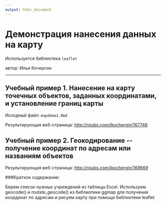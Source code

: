 ```yaml
---
output: html_document
---
```

# Демонстрация нанесения данных на карту

Используется библиотека `leaflet`

автор: Илья Кочергин

___

## Учебный пример 1. Нанесение на карту точечных объектов, заданных координатами, и установление границ карты 

Исходный файл:  `mapdemo1.Rmd`

Результирующая веб-страница:
<http://rpubs.com/ikochergin/167748>


## Учебный пример 2. Геокодирование -- получение координат по адресам или названиям объектов

Результирующая веб-страница:
<http://rpubs.com/ikochergin/169669>

###Краткое содержание:

Берем список нужных учреждений из таблицы Excel.
Используем geocode() и mutate_geocode() из библиотеки ggmap  для получения координат по адресам и рисуем карту при помощи библиотеки leaflet

